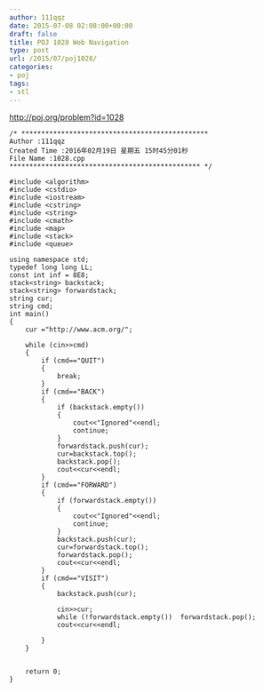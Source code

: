 ```yaml
---
author: 111qqz
date: 2015-07-08 02:08:00+00:00
draft: false
title: POJ 1028 Web Navigation
type: post
url: /2015/07/poj1028/
categories:
- poj
tags:
- stl
---
```


http://poj.org/problem?id=1028


 

    
    /* ***********************************************
    Author :111qqz
    Created Time :2016年02月19日 星期五 15时45分01秒
    File Name :1028.cpp
    ************************************************ */
    
    #include <algorithm>
    #include <cstdio>
    #include <iostream>
    #include <cstring>
    #include <string>
    #include <cmath>
    #include <map>
    #include <stack>
    #include <queue>
    
    using namespace std;
    typedef long long LL;
    const int inf = 8E8;
    stack<string> backstack;
    stack<string> forwardstack;
    string cur;
    string cmd;
    int main()
    {
        cur ="http://www.acm.org/";
    
        while (cin>>cmd)
        {
            if (cmd=="QUIT")
            {
                break;
            }
            if (cmd=="BACK")
            {
                if (backstack.empty())
                {
                    cout<<"Ignored"<<endl;
                    continue;
                }
                forwardstack.push(cur);
                cur=backstack.top();
                backstack.pop();
                cout<<cur<<endl;
            }
            if (cmd=="FORWARD")
            {
                if (forwardstack.empty())
                {
                    cout<<"Ignored"<<endl;
                    continue;
                }
                backstack.push(cur);
                cur=forwardstack.top();
                forwardstack.pop();
                cout<<cur<<endl;
            }
            if (cmd=="VISIT")
            {
                backstack.push(cur);
    
                cin>>cur;
                while (!forwardstack.empty())  forwardstack.pop();
                cout<<cur<<endl;
    
            }
        }
    
    
    	return 0;
    }
    
    
    



